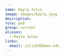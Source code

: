 ```yaml
---
name: Kayla Julio
image: images/Kayla.jpeg
description:
role: phd
group: current
aliases:
  - Kayla Julio
links:
  email: julio030@umn.edu
---
```


